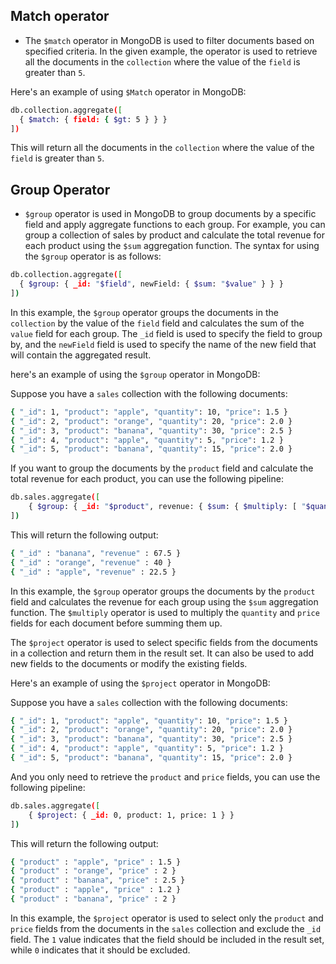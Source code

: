 ## **Match operator**

- The `$match` operator in MongoDB is used to filter documents based on specified criteria. In the given example, the operator is used to retrieve all the documents in the `collection` where the value of the `field` is greater than `5`.

Here's an example of using `$Match` operator in MongoDB:

```bash
db.collection.aggregate([
  { $match: { field: { $gt: 5 } } }
])

```

This will return all the documents in the `collection` where the value of the `field` is greater than `5`.

## ************Group Operator************

- `$group` operator is used in MongoDB to group documents by a specific field and apply aggregate functions to each group. For example, you can group a collection of sales by product and calculate the total revenue for each product using the `$sum` aggregation function. The syntax for using the `$group` operator is as follows:

```bash
db.collection.aggregate([
  { $group: { _id: "$field", newField: { $sum: "$value" } } }
])

```

In this example, the `$group` operator groups the documents in the `collection` by the value of the `field` field and calculates the sum of the `value` field for each group. The `_id` field is used to specify the field to group by, and the `newField` field is used to specify the name of the new field that will contain the aggregated result.

 here's an example of using the `$group` operator in MongoDB:

Suppose you have a `sales` collection with the following documents:

```bash
{ "_id": 1, "product": "apple", "quantity": 10, "price": 1.5 }
{ "_id": 2, "product": "orange", "quantity": 20, "price": 2.0 }
{ "_id": 3, "product": "banana", "quantity": 30, "price": 2.5 }
{ "_id": 4, "product": "apple", "quantity": 5, "price": 1.2 }
{ "_id": 5, "product": "banana", "quantity": 15, "price": 2.0 }

```

If you want to group the documents by the `product` field and calculate the total revenue for each product, you can use the following pipeline:

```bash
db.sales.aggregate([
    { $group: { _id: "$product", revenue: { $sum: { $multiply: [ "$quantity", "$price" ] } } } }
])

```

This will return the following output:

```bash
{ "_id" : "banana", "revenue" : 67.5 }
{ "_id" : "orange", "revenue" : 40 }
{ "_id" : "apple", "revenue" : 22.5 }

```

In this example, the `$group` operator groups the documents by the `product` field and calculates the revenue for each group using the `$sum` aggregation function. The `$multiply` operator is used to multiply the `quantity` and `price` fields for each document before summing them up.

The `$project` operator is used to select specific fields from the documents in a collection and return them in the result set. It can also be used to add new fields to the documents or modify the existing fields.

Here's an example of using the `$project` operator in MongoDB:

Suppose you have a `sales` collection with the following documents:

```bash
{ "_id": 1, "product": "apple", "quantity": 10, "price": 1.5 }
{ "_id": 2, "product": "orange", "quantity": 20, "price": 2.0 }
{ "_id": 3, "product": "banana", "quantity": 30, "price": 2.5 }
{ "_id": 4, "product": "apple", "quantity": 5, "price": 1.2 }
{ "_id": 5, "product": "banana", "quantity": 15, "price": 2.0 }

```

And you only need to retrieve the `product` and `price` fields, you can use the following pipeline:

```bash
db.sales.aggregate([
    { $project: { _id: 0, product: 1, price: 1 } }
])

```

This will return the following output:

```bash
{ "product" : "apple", "price" : 1.5 }
{ "product" : "orange", "price" : 2 }
{ "product" : "banana", "price" : 2.5 }
{ "product" : "apple", "price" : 1.2 }
{ "product" : "banana", "price" : 2 }

```

In this example, the `$project` operator is used to select only the `product` and `price` fields from the documents in the `sales` collection and exclude the `_id` field. The `1` value indicates that the field should be included in the result set, while `0` indicates that it should be excluded.